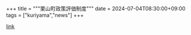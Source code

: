 +++
title = """栗山町政策評価制度"""
date = 2024-07-04T08:30:00+09:00
tags = ["kuriyama","news"]
+++


[link](https://www.town.kuriyama.hokkaido.jp/soshiki/31/613.html)

